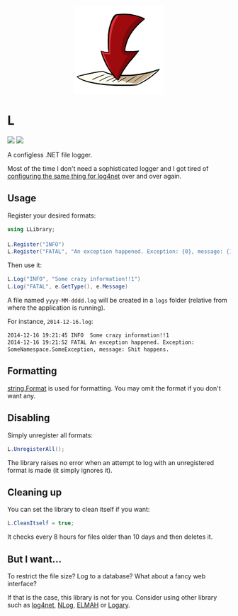 <p align="center">
    <a href="#l">
        <img alt="logo" src="Assets/logo-200x200.png">
    </a>
</p>

# L

[![][build-img]][build]
[![][nuget-img]][nuget]

A configless .NET file logger.

Most of the time I don't need a sophisticated logger and I got tired of [configuring the same thing for log4net] over
and over again.

[build]:                                  https://ci.appveyor.com/project/TallesL/net-L
[build-img]:                              https://ci.appveyor.com/api/projects/status/github/tallesl/net-L?svg=true
[nuget]:                                  https://www.nuget.org/packages/L
[nuget-img]:                              https://badge.fury.io/nu/L.svg
[configuring the same thing for log4net]: https://logging.apache.org/log4net/release/manual/configuration.html

## Usage

Register your desired formats:

```cs
using LLibrary;

L.Register("INFO")
L.Register("FATAL", "An exception happened. Exception: {0}, message: {1}.")
```

Then use it:

```cs
L.Log("INFO", "Some crazy information!!1")
L.Log("FATAL", e.GetType(), e.Message)
```

A file named `yyyy-MM-dddd.log` will be created in a `logs` folder (relative from where the application is running). 

For instance, `2014-12-16.log`:

```
2014-12-16 19:21:45 INFO  Some crazy information!!1
2014-12-16 19:21:52 FATAL An exception happened. Exception: SomeNamespace.SomeException, message: Shit happens.
```

## Formatting

[string.Format] is used for formatting.
You may omit the format if you don't want any.

[string.Format]: http://msdn.microsoft.com/library/System.String.Format

## Disabling

Simply unregister all formats:

```cs
L.UnregisterAll();
```

The library raises no error when an attempt to log with an unregistered format is made (it simply ignores it).

## Cleaning up

You can set the library to clean itself if you want:

```cs
L.CleanItself = true;
```

It checks every 8 hours for files older than 10 days and then deletes it.

## But I want...

To restrict the file size?
Log to a database?
What about a fancy web interface?

If that is the case, this library is not for you.
Consider using other library such as [log4net], [NLog], [ELMAH] or [Logary].

[log4net]: http://logging.apache.org/log4net
[NLog]:    http://nlog-project.org
[ELMAH]:   https://code.google.com/p/elmah
[Logary]:  http://logary.github.io